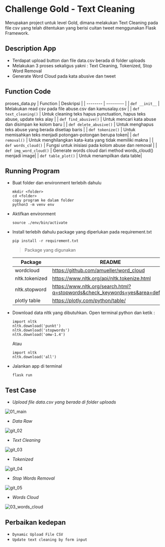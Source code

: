 # Challenge Gold - Text Cleaning

Merupakan project untuk level Gold, dimana melakukan Text Cleaning pada file csv yang telah ditentukan yang berisi cuitan tweet menggunakan Flask Framework.

## Description App
- Terdapat upload button dan file data.csv berada di folder uploads
- Melakukan 3 proses sekaligus yakni : Text Cleaning, Tokenized, Stop Word Removal
- Generate Word Cloud pada kata abusive dan tweet
 
## Function Code
proses_data.py
 | Function | Deskripsi |
 | -------- | --------- |
 | ```def __init__``` | Melakukan read csv pada file abuse.csv dan kamusalay.csv   |
 | ```def text_cleaning()``` | Untuk cleaning teks hapus punctuation, hapus teks abuse, update teks alay |
 | ```def find_abusive()``` | Untuk mencari kata abuse dan disimpan ke kolom baru  |
 | ```def delete_abusive()``` | Untuk menghapus teks abuse yang berada disetiap baris |
 | ```def tokenize()``` | Untuk memisahkan teks menjadi potongan-potongan berupa token|
 | ```def removal()``` | Untuk menghilangkan kata-kata yang tidak memiliki makna   |
 | ```def words_cloud()``` | Fungsi untuk inisiasi pada kolom abuse dan removal |
 | ```def img_word_cloud()``` | Generate words cloud dari method words_cloud() menjadi image|
 | ```def table_plot()``` | Untuk menampilkan data table|

## Running Program
- Buat folder dan environment terlebih dahulu
    ```
    mkdir <folder>
    cd <folder>
    copy program ke dalam folder
    python3 -m venv env
    ```
- Aktifkan environment
    ```
    source ./env/bin/activate
    ```
- Install terlebih dahulu package yang diperlukan pada requirement.txt
    ```
    pip install -r requirement.txt
    ```
    > Package yang digunakan 
    
    | Package | README |
    | ------- | ------ |
    | wordcloud | https://github.com/amueller/word_cloud |
    | nltk.tokenized | https://www.nltk.org/api/nltk.tokenize.html |
    | nltk.stopword | https://www.nltk.org/search.html?q=stopwords&check_keywords=yes&area=default |
    | plotly table | https://plotly.com/python/table/ |
    
- Download data nltk yang dibutuhkan. Open terminal python dan ketik :
    ```
    import nltk
    nltk.download('punkt')
    nltk.download('stopwords')
    nltk.download('omw-1.4')
    ```
    Atau
    ```
    import nltk
    nltk.download('all')
    ```

- Jalankan app di terminal 
    ```
    flask run
    ```
## Test Case
- _Upload file data.csv yang berada di folder uploads_

![01_main](https://user-images.githubusercontent.com/16360023/219389897-a469c090-4f9d-4085-a0d5-53cce94d9bfa.png)

- _Data Raw_

![git_02](https://user-images.githubusercontent.com/16360023/219391296-9a4cc384-db7e-4b67-8685-6cfe749c5029.png)

- _Text Cleaning_

![git_03](https://user-images.githubusercontent.com/16360023/219391305-1a84ec2c-9225-4fa2-b6df-880f95cbd73c.png)

- _Tokenized_

![git_04](https://user-images.githubusercontent.com/16360023/219391313-5e0f07e7-7b9c-4541-a961-0323ee534bd1.png)

- _Stop Words Removal_

![git_05](https://user-images.githubusercontent.com/16360023/219391318-026943cb-1d0c-4542-a235-dab82a4964d1.png)

- _Words Cloud_

![03_words_cloud](https://user-images.githubusercontent.com/16360023/219391662-a84c3bae-3635-4a8b-80f1-e3ec53952325.png)


## Perbaikan kedepan
- ```Dynamic Upload File CSV```
- ```Update text cleaning by form input```
